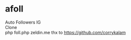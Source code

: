 # afoll
Auto Followers IG
<br>
Clone <br>
php foll.php zeldin.me
thx to https://github.com/corrykalam
